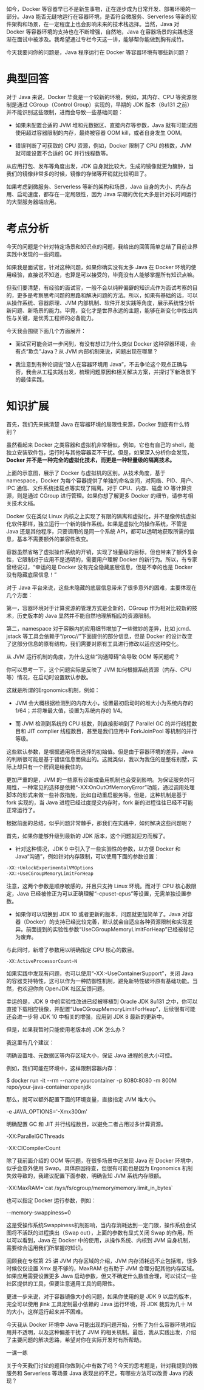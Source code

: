 如今，Docker 等容器早已不是新生事物，正在逐步成为日常开发、部署环境的一部分。Java 能否无缝地运行在容器环境，是否符合微服务、Serverless 等新的软件架构和场景，在一定程度上也会影响未来的技术栈选择。当然，Java 对 Docker 等容器环境的支持也在不断增强，自然地，Java 在容器场景的实践也逐渐在面试中被涉及。我希望通过专栏今天这一讲，能够帮你能做到胸有成竹。

今天我要问你的问题是，Java 程序运行在 Docker 等容器环境有哪些新问题？

# 典型回答

对于 Java 来说，Docker 毕竟是一个较新的环境，例如，其内存、CPU 等资源限制是通过 CGroup（Control Group）实现的，早期的 JDK 版本（8u131 之前）并不能识别这些限制，进而会导致一些基础问题：

* 如果未配置合适的 JVM 堆和元数据区、直接内存等参数，Java 就有可能试图使用超过容器限制的内存，最终被容器 OOM kill，或者自身发生 OOM。

* 错误判断了可获取的 CPU 资源，例如，Docker 限制了 CPU 的核数，JVM 就可能设置不合适的 GC 并行线程数等。

从应用打包、发布等角度出发，JDK 自身就比较大，生成的镜像就更为臃肿，当我们的镜像非常多的时候，镜像的存储等开销就比较明显了。

如果考虑到微服务、Serverless 等新的架构和场景，Java 自身的大小、内存占用、启动速度，都存在一定局限性，因为 Java 早期的优化大多是针对长时间运行的大型服务器端应用。

# 考点分析

今天的问题是个针对特定场景和知识点的问题，我给出的回答简单总结了目前业界实践中发现的一些问题。

如果我是面试官，针对这种问题，如果你确实没有太多 Java 在 Docker 环境的使用经验，直接说不知道，也算是可以接受的，毕竟没有人能够掌握所有知识点嘛。

但我们要清楚，有经验的面试官，一般不会以纯粹偏僻的知识点作为面试考察的目的，更多是考察思考问题的思路和解决问题的方法。所以，如果有基础的话，可以从操作系统、容器原理、JVM 内部机制、软件开发实践等角度，展示系统性分析新问题、新场景的能力。毕竟，变化才是世界永远的主题，能够在新变化中找出共性与关键，是优秀工程师的必备能力。

今天我会围绕下面几个方面展开：

* 面试官可能会进一步问到，有没有想过为什么类似 Docker 这种容器环境，会有点“欺负”Java？从 JVM 内部机制来说，问题出现在哪里？

* 我注意到有种论调说“没人在容器环境用 Java”，不去争论这个观点正确与否，我会从工程实践出发，梳理问题原因和相关解决方案，并探讨下新场景下的最佳实践。

# 知识扩展

首先，我们先来搞清楚 Java 在容器环境的局限性来源，Docker 到底有什么特别？

虽然看起来 Docker 之类容器和虚拟机非常相似，例如，它也有自己的 shell，能独立安装软件包，运行时与其他容器互不干扰。但是，如果深入分析你会发现，**Docker 并不是一种完全的虚拟化技术，而更是一种轻量级的隔离技术。**

上面的示意图，展示了 Docker 与虚拟机的区别。从技术角度，基于 namespace，Docker 为每个容器提供了单独的命名空间，对网络、PID、用户、IPC 通信、文件系统挂载点等实现了隔离。对于 CPU、内存、磁盘 IO 等计算资源，则是通过 CGroup 进行管理。如果你想了解更多 Docker 的细节，请参考相关技术文档。

Docker 仅在类似 Linux 内核之上实现了有限的隔离和虚拟化，并不是像传统虚拟化软件那样，独立运行一个新的操作系统。如果是虚拟化的操作系统，不管是 Java 还是其他程序，只要调用的是同一个系统 API，都可以透明地获取所需的信息，基本不需要额外的兼容性改变。

容器虽然省略了虚拟操作系统的开销，实现了轻量级的目标，但也带来了额外复杂性，它限制对于应用不是透明的，需要用户理解 Docker 的新行为。所以，有专家曾经说过，“幸运的是 Docker 没有完全隐藏底层信息，但是不幸的也是 Docker 没有隐藏底层信息！”

对于 Java 平台来说，这些未隐藏的底层信息带来了很多意外的困难，主要体现在几个方面：

第一，容器环境对于计算资源的管理方式是全新的，CGroup 作为相对比较新的技术，历史版本的 Java 显然并不能自然地理解相应的资源限制。

第二，namespace 对于容器内的应用细节增加了一些微妙的差异，比如 jcmd、jstack 等工具会依赖于“/proc//”下面提供的部分信息，但是 Docker 的设计改变了这部分信息的原有结构，我们需要对原有工具进行修改以适应这种变化。

从 JVM 运行机制的角度，为什么这些“沟通障碍”会导致 OOM 等问题呢？

你可以思考一下，这个问题实际是反映了 JVM 如何根据系统资源（内存、CPU 等）情况，在启动时设置默认参数。

这就是所谓的Ergonomics机制，例如：

* JVM 会大概根据检测到的内存大小，设置最初启动时的堆大小为系统内存的 1/64；并将堆最大值，设置为系统内存的 1/4。

* 而 JVM 检测到系统的 CPU 核数，则直接影响到了 Parallel GC 的并行线程数目和 JIT complier 线程数目，甚至是我们应用中 ForkJoinPool 等机制的并行等级。

这些默认参数，是根据通用场景选择的初始值。但是由于容器环境的差异，Java 的判断很可能是基于错误信息而做出的。这就类似，我以为我住的是整栋别墅，实际上却只有一个房间是给我住的。

更加严重的是，JVM 的一些原有诊断或备用机制也会受到影响。为保证服务的可用性，一种常见的选择是依赖“-XX:OnOutOfMemoryError”功能，通过调用处理脚本的形式来做一些补救措施，比如自动重启服务等。但是，这种机制是基于 fork 实现的，当 Java 进程已经过度提交内存时，fork 新的进程往往已经不可能正常运行了。

根据前面的总结，似乎问题非常棘手，那我们在实践中，如何解决这些问题呢？

首先，如果你能够升级到最新的 JDK 版本，这个问题就迎刃而解了。

* 针对这种情况，JDK 9 中引入了一些实验性的参数，以方便 Docker 和 Java“沟通”，例如针对内存限制，可以使用下面的参数设置：

```java
-XX:+UnlockExperimentalVMOptions
-XX:+UseCGroupMemoryLimitForHeap
```

注意，这两个参数是顺序敏感的，并且只支持 Linux 环境。而对于 CPU 核心数限定，Java 已经被修正为可以正确理解“–cpuset-cpus”等设置，无需单独设置参数。

* 如果你可以切换到 JDK 10 或者更新的版本，问题就更加简单了。Java 对容器（Docker）的支持已经比较完善，默认就会自适应各种资源限制和实现差异。前面提到的实验性参数“UseCGroupMemoryLimitForHeap”已经被标记为废弃。

与此同时，新增了参数用以明确指定 CPU 核心的数目。

```java
-XX:ActiveProcessorCount=N
```

如果实践中发现有问题，也可以使用“-XX:-UseContainerSupport”，关闭 Java 的容器支持特性，这可以作为一种防御性机制，避免新特性破坏原有基础功能。当然，也欢迎你向 OpenJDK 社区反馈问题。

幸运的是，JDK 9 中的实验性改进已经被移植到 Oracle JDK 8u131 之中，你可以直接下载相应镜像，并配置“UseCGroupMemoryLimitForHeap”，后续很有可能还会进一步将 JDK 10 中相关的增强，应用到 JDK 8 最新的更新中。

但是，如果我暂时只能使用老版本的 JDK 怎么办？

我这里有几个建议：

明确设置堆、元数据区等内存区域大小，保证 Java 进程的总大小可控。

例如，我们可能在环境中，这样限制容器内存：

$ docker run -it --rm --name yourcontainer -p 8080:8080 -m 800M repo/your-java-container:openjdk

那么，就可以额外配置下面的环境变量，直接指定 JVM 堆大小。

-e JAVA\_OPTIONS='-Xmx300m'

明确配置 GC 和 JIT 并行线程数目，以避免二者占用过多计算资源。

-XX:ParallelGCThreads

-XX:CICompilerCount

除了我前面介绍的 OOM 等问题，在很多场景中还发现 Java 在 Docker 环境中，似乎会意外使用 Swap。具体原因待查，但很有可能也是因为 Ergonomics 机制失效导致的，我建议配置下面参数，明确告知 JVM 系统内存限额。

-XX:MaxRAM=\`cat /sys/fs/cgroup/memory/memory.limit\_in\_bytes\`

也可以指定 Docker 运行参数，例如：

--memory-swappiness=0

这是受操作系统Swappiness机制影响，当内存消耗达到一定门限，操作系统会试图将不活跃的进程换出（Swap out），上面的参数有显式关闭 Swap 的作用。所以可以看到，Java 在 Docker 中的使用，从操作系统、内核到 JVM 自身机制，需要综合运用我们所掌握的知识。

回顾我在专栏第 25 讲 JVM 内存区域的介绍，JVM 内存消耗远不止包括堆，很多时候仅仅设置 Xmx 是不够的，MaxRAM 也有助于 JVM 合理分配其他内存区域。如果应用需要设置更多 Java 启动参数，但又不确定什么数值合理，可以试试一些社区提供的工具，但要注意通用工具的局限性。

更进一步来说，对于容器镜像大小的问题，如果你使用的是 JDK 9 以后的版本，完全可以使用 jlink 工具定制最小依赖的 Java 运行环境，将 JDK 裁剪为几十 M 的大小，这样运行起来并不困难。

今天我从 Docker 环境中 Java 可能出现的问题开始，分析了为什么容器环境对应用并不透明，以及这种偏差干扰了 JVM 的相关机制。最后，我从实践出发，介绍了主要问题的解决思路，希望对你在实际开发时有所帮助。

一课一练

关于今天我们讨论的题目你做到心中有数了吗？今天的思考题是，针对我提到的微服务和 Serverless 等场景 Java 表现出的不足，有哪些方法可以改善 Java 的表现？

